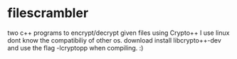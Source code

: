 # filescrambler
two c++ programs to encrypt/decrypt given files using Crypto++
I use linux dont know the compatibiliy of other os. 
download install libcrypto++-dev and use the flag -lcryptopp when compiling. :)